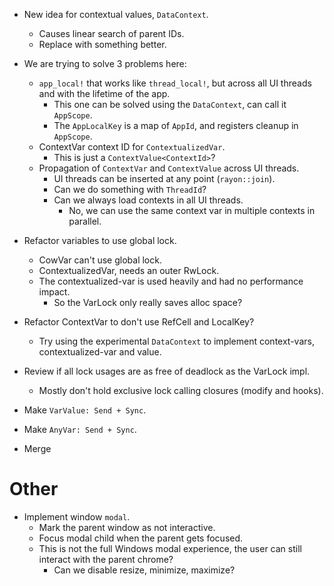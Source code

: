 * New idea for contextual values, `DataContext`.
    - Causes linear search of parent IDs.
    - Replace with something better.

* We are trying to solve 3 problems here:
    - `app_local!` that works like `thread_local!`, but across all UI threads and with the lifetime of the app.
        - This one can be solved using the `DataContext`, can call it `AppScope`.
        - The `AppLocalKey` is a map of `AppId`, and registers cleanup in `AppScope`.
    - ContextVar context ID for `ContextualizedVar`.
        - This is just a `ContextValue<ContextId>`?
    - Propagation of `ContextVar` and `ContextValue` across UI threads.
        - UI threads can be inserted at any point (`rayon::join`).
        - Can we do something with `ThreadId`?
        - Can we always load contexts in all UI threads.
            - No, we can use the same context var in multiple contexts in parallel.

* Refactor variables to use global lock.
    - CowVar can't use global lock.
    - ContextualizedVar, needs an outer RwLock.
    - The contextualized-var is used heavily and had no performance impact.
        - So the VarLock only really saves alloc space?
* Refactor ContextVar to don't use RefCell and LocalKey?
    - Try using the experimental `DataContext` to implement context-vars, contextualized-var and value.
* Review if all lock usages are as free of deadlock as the VarLock impl.
    - Mostly don't hold exclusive lock calling closures (modify and hooks).
* Make `VarValue: Send + Sync`.
* Make `AnyVar: Send + Sync`.
* Merge

# Other

* Implement window `modal`.
    - Mark the parent window as not interactive.
    - Focus modal child when the parent gets focused.
    - This is not the full Windows modal experience, the user can still interact with the parent chrome?
        - Can we disable resize, minimize, maximize?
